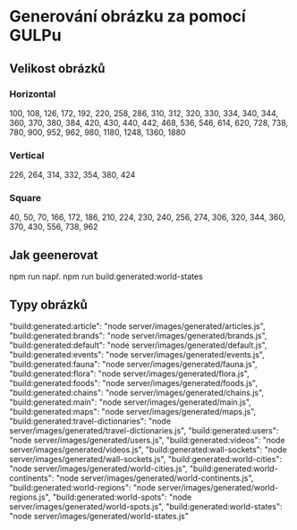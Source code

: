 # Generování obrázku za pomocí GULPu

## Velikost obrázků

### Horizontal
100, 108, 126, 172, 192, 220, 258, 286, 310, 312, 320, 330, 334, 340, 344, 360, 370, 380, 384, 420, 430, 440, 442, 468, 536, 546, 614, 620, 728, 738, 780, 900, 952, 962, 980, 1180, 1248, 1360, 1880
### Vertical
226, 264, 314, 332, 354, 380, 424
### Square
40, 50, 70, 166, 172, 186, 210, 224, 230, 240, 256, 274, 306, 320, 344, 360, 370, 430, 556, 738, 962

## Jak geenerovat
npm run
např. npm run build:generated:world-states 

## Typy obrázků
"build:generated:article": "node server/images/generated/articles.js",
"build:generated:brands": "node server/images/generated/brands.js",
"build:generated:default": "node server/images/generated/default.js",
"build:generated:events": "node server/images/generated/events.js",
"build:generated:fauna": "node server/images/generated/fauna.js",
"build:generated:flora": "node server/images/generated/flora.js",
"build:generated:foods": "node server/images/generated/foods.js",
"build:generated:chains": "node server/images/generated/chains.js",
"build:generated:main": "node server/images/generated/main.js",
"build:generated:maps": "node server/images/generated/maps.js",
"build:generated:travel-dictionaries": "node server/images/generated/travel-dictionaries.js",
"build:generated:users": "node server/images/generated/users.js",
"build:generated:videos": "node server/images/generated/videos.js",
"build:generated:wall-sockets": "node server/images/generated/wall-sockets.js",
"build:generated:world-cities": "node server/images/generated/world-cities.js",
"build:generated:world-continents": "node server/images/generated/world-continents.js",
"build:generated:world-regions": "node server/images/generated/world-regions.js",
"build:generated:world-spots": "node server/images/generated/world-spots.js",
"build:generated:world-states": "node server/images/generated/world-states.js"